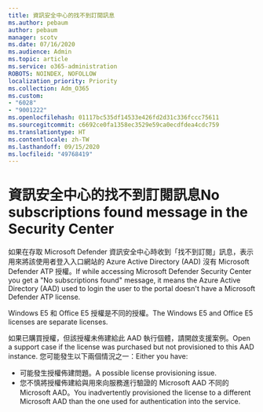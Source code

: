 ```yaml
---
title: 資訊安全中心的找不到訂閱訊息
ms.author: pebaum
author: pebaum
manager: scotv
ms.date: 07/16/2020
ms.audience: Admin
ms.topic: article
ms.service: o365-administration
ROBOTS: NOINDEX, NOFOLLOW
localization_priority: Priority
ms.collection: Adm_O365
ms.custom:
- "6028"
- "9001222"
ms.openlocfilehash: 01117bc535df14533e426fd2d31c336fccc75611
ms.sourcegitcommit: c6692ce0fa1358ec3529e59ca0ecdfdea4cdc759
ms.translationtype: HT
ms.contentlocale: zh-TW
ms.lasthandoff: 09/15/2020
ms.locfileid: "49768419"
---
```

# <a name="no-subscriptions-found-message-in-the-security-center"></a><span data-ttu-id="ea28e-102">資訊安全中心的找不到訂閱訊息</span><span class="sxs-lookup"><span data-stu-id="ea28e-102">No subscriptions found message in the Security Center</span></span>

<span data-ttu-id="ea28e-103">如果在存取 Microsoft Defender 資訊安全中心時收到「找不到訂閱」訊息，表示用來將該使用者登入入口網站的 Azure Active Directory (AAD) 沒有 Microsoft Defender ATP 授權。</span><span class="sxs-lookup"><span data-stu-id="ea28e-103">If while accessing Microsoft Defender Security Center you get a  "No subscriptions found" message, it means the Azure Active Directory (AAD) used to login the user to the portal doesn't have a Microsoft Defender ATP license.</span></span>  

<span data-ttu-id="ea28e-104">Windows E5 和 Office E5 授權是不同的授權。</span><span class="sxs-lookup"><span data-stu-id="ea28e-104">The Windows E5 and Office E5 licenses are separate licenses.</span></span>

<span data-ttu-id="ea28e-105">如果已購買授權，但該授權未佈建給此 AAD 執行個體，請開啟支援案例。</span><span class="sxs-lookup"><span data-stu-id="ea28e-105">Open a support case if the license was purchased but not provisioned to this AAD instance.</span></span> <span data-ttu-id="ea28e-106">您可能發生以下兩個情況之一：</span><span class="sxs-lookup"><span data-stu-id="ea28e-106">Either you have:</span></span> <br/>
-   <span data-ttu-id="ea28e-107">可能發生授權佈建問題。</span><span class="sxs-lookup"><span data-stu-id="ea28e-107">A possible license provisioning issue.</span></span><br/>
-   <span data-ttu-id="ea28e-108">您不慎將授權佈建給與用來向服務進行驗證的 Microsoft AAD 不同的 Microsoft AAD。</span><span class="sxs-lookup"><span data-stu-id="ea28e-108">You inadvertently provisioned the license to a different Microsoft AAD than the one used for authentication into the service.</span></span>